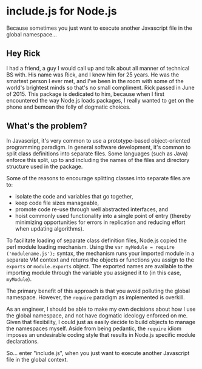 # include.js for Node.js
Because sometimes you just want to execute another Javascript file in the global namespace...

## Hey Rick
I had a friend, a guy I would call up and talk about all manner of technical BS with. His name was Rick, and I knew him for 25 years. He was the smartest person I ever met, and I've been in the room with some of the world's brightest minds so that's no small compliment. Rick passed in June of 2015. This package is dedicated to him, because when I first encountered the way Node.js loads packages, I really wanted to get on the phone and bemoan the folly of dogmatic choices.

## What's the problem?
In Javascript, it's very common to use a prototype-based object-oriented programming paradigm. In general software development, it's common to split class definitions into separate files. Some languages (such as Java) enforce this split, up to and including the names of the files and directory structure used in the package.

Some of the reasons to encourage splitting classes into separate files are to:
- isolate the code and variables that go together, 
- keep code file sizes manageable,
- promote code re-use through well abstracted interfaces, and
- hoist commonly used functionality into a single point of entry (thereby minimizing opportunities for errors in replication and reducing effort when updating algorithms).

To facilitate loading of separate class definition files, Node.js copied the perl module loading mechanism. Using the `var myModule = require ('modulename.js');` syntax, the mechanism runs your imported module in a separate VM context and returns the objects or functions you assign to the `exports` or `module.exports` object. The exported names are available to the importing module through the variable you assigned it to (in this case, `myModule`).

The primary benefit of this approach is that you avoid polluting the global namespace. However, the `require` paradigm as implemented is overkill. 

As an engineer, I should be able to make my own decisions about how I use the global namespace, and not have dogmatic ideology enforced on me. Given that flexibility, I could just as easily decide to build objects to manage the namespaces myself. Aside from being pedantic, the `require` idiom imposes an undesirable coding style that results in Node.js specific module declarations.

So... enter "include.js", when you just want to execute another Javascript file in the global context.
